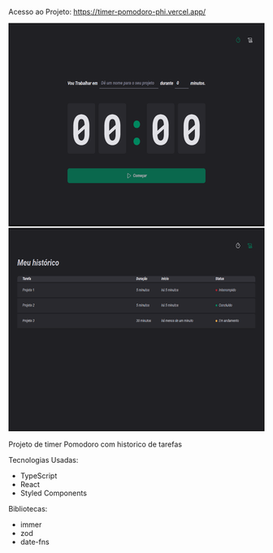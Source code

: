 Acesso ao Projeto: 
https://timer-pomodoro-phi.vercel.app/

<img  alt="Timer Pomodoro" height="400px" src="/src/assets/capa-1.png"/>
<img  alt="Histórico Pomodoro" height="400px" src="/src/assets/capa-2.png"/>

Projeto de timer Pomodoro com historico de tarefas

Tecnologias Usadas:
- TypeScript
- React
- Styled Components


Bibliotecas:
- immer
- zod
- date-fns